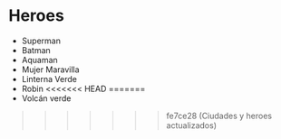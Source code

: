 # Heroes

* Superman
* Batman
* Aquaman
* Mujer Maravilla
* Linterna Verde
* Robin
<<<<<<< HEAD
=======
* Volcán verde
>>>>>>> fe7ce28 (Ciudades y heroes actualizados)
